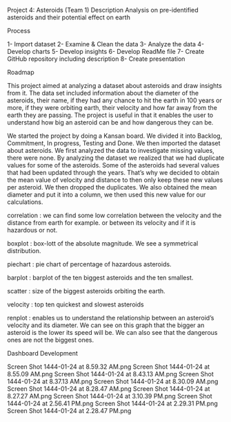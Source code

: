 Project 4: Asteroids (Team 1)
Description
Analysis on pre-identified asteroids and their potential effect on earth

Process

1- Import dataset
2- Examine & Clean the data 
3- Analyze the data
4- Develop charts
5- Develop insights 
6- Develop ReadMe file
7- Create GitHub repository including description 
8- Create presentation 

Roadmap

This project aimed at analyzing a dataset about asteroids and draw insights from it. The data set included information about the diameter of the asteroids, their name, if they had any chance to hit the earth in 100 years or more, if they were orbiting earth, their velocity and how far away from the earth they are passing.
The project is useful in that it enables the user to understand how big an asteroid can be and how dangerous they can be.

We started the project by doing a Kansan board. We divided it into Backlog, Commitment, In progress, Testing and Done.
We then imported the dataset about asteroids. We first analyzed the data to investigate missing values, there were none.
By analyzing the dataset we realized that we had duplicate values for some of the asteroids. Some of the asteroids had several values that had been updated through the years. That’s why we decided to obtain the mean value of velocity and distance to then only keep these new values per asteroid. We then dropped the duplicates. We also obtained the mean diameter and put it into a column, we then used this new value for our calculations.

correlation : we can find some low correlation between the velocity and the distance from earth for example. or between its velocity and if it is hazardous or not.

boxplot : box-lott of the absolute magnitude. We see a symmetrical distribution.

piechart : pie chart of percentage of hazardous asteroids.

barplot : barplot of the ten biggest asteroids and the ten smallest.

scatter : size of the biggest asteroids orbiting the earth.

velocity : top ten quickest and slowest asteroids

renplot : enables us to understand the relationship between an asteroid’s velocity and its diameter. We can see on this graph that the bigger an asteroid is the lower its speed will be. We can also see that the dangerous ones are not the biggest ones.

Dashboard Development 

Screen Shot 1444-01-24 at 8.59.32 AM.png
Screen Shot 1444-01-24 at 8.55.09 AM.png
Screen Shot 1444-01-24 at 8.43.13 AM.png
Screen Shot 1444-01-24 at 8.37.13 AM.png
Screen Shot 1444-01-24 at 8.30.09 AM.png
Screen Shot 1444-01-24 at 8.28.47 AM.png
Screen Shot 1444-01-24 at 8.27.27 AM.png
Screen Shot 1444-01-24 at 3.10.39 PM.png
Screen Shot 1444-01-24 at 2.56.41 PM.png
Screen Shot 1444-01-24 at 2.29.31 PM.png
Screen Shot 1444-01-24 at 2.28.47 PM.png
